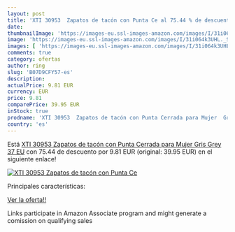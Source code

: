 ```yaml
---
layout: post
title: 'XTI 30953  Zapatos de tacón con Punta Ce al 75.44 % de descuento'
date: 
thumbnailImage: 'https://images-eu.ssl-images-amazon.com/images/I/31i064k3UHL._SL200_.jpg'
image: 'https://images-eu.ssl-images-amazon.com/images/I/31i064k3UHL._SL200_.jpg'
images: [ 'https://images-eu.ssl-images-amazon.com/images/I/31i064k3UHL._SL200_.jpg' ]
comments: true
category: ofertas
author: ring
slug: 'B07D9CFY57-es'
description:
actualPrice: 9.81 EUR
currency: EUR
price: 9.81
comparePrice: 39.95 EUR
inStock: true
prodname: 'XTI 30953  Zapatos de tacón con Punta Cerrada para Mujer  Gris  Grey   37 EU'
country: 'es'
---
```


Está [XTI 30953  Zapatos de tacón con Punta Cerrada para Mujer  Gris  Grey   37 EU](https://www.amazon.es/dp/B07D9CFY57/?tag=tolees-21) con 75.44 de descuento por 9.81 EUR (original: 39.95 EUR) en el siguiente enlace!

[![XTI 30953  Zapatos de tacón con Punta Ce](https://images-eu.ssl-images-amazon.com/images/I/31i064k3UHL._SL200_.jpg)](https://www.amazon.es/dp/B07D9CFY57/?tag=tolees-21)

Principales características:


[Ver la oferta!!](https://www.amazon.es/dp/B07D9CFY57/?tag=tolees-21)

Links participate in Amazon Associate program and might generate a comission on qualifying sales


